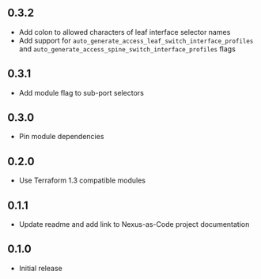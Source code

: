 ## 0.3.2

- Add colon to allowed characters of leaf interface selector names
- Add support for `auto_generate_access_leaf_switch_interface_profiles` and `auto_generate_access_spine_switch_interface_profiles` flags

## 0.3.1

- Add module flag to sub-port selectors

## 0.3.0

- Pin module dependencies

## 0.2.0

- Use Terraform 1.3 compatible modules

## 0.1.1

- Update readme and add link to Nexus-as-Code project documentation

## 0.1.0

- Initial release
